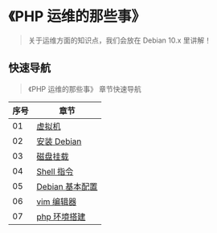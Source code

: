 # 《PHP 运维的那些事》

> 关于运维方面的知识点，我们会放在 Debian 10.x 里讲解！

## 快速导航

> 《PHP 运维的那些事》 章节快速导航

| 序号 | 章节                                      |
| ---- | ----------------------------------------- |
| 01   | [虚拟机](./01-虚拟机.md)                  |
| 02   | [安装 Debian](./02-安装Debian.md)         |
| 03   | [磁盘挂载](./03-磁盘挂载.md)              |
| 04   | [Shell 指令](./04-Shell指令.md)           |
| 05   | [Debian 基本配置](./05-Debian基本配置.md) |
| 06   | [vim 编辑器](./06-vim编辑器.md)           |
| 07   | [php 环境搭建](./07-php环境搭建.md)       |
